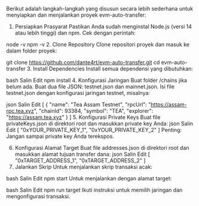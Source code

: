 Berikut adalah langkah-langkah yang disusun secara lebih sederhana untuk menyiapkan dan menjalankan proyek evm-auto-transfer:

1. Persiapkan Prasyarat
Pastikan Anda sudah menginstal Node.js (versi 14 atau lebih tinggi) dan npm. Cek dengan perintah:


node -v
npm -v
2. Clone Repository
Clone repositori proyek dan masuk ke dalam folder proyek:


git clone https://github.com/dante4rt/evm-auto-transfer.git
cd evm-auto-transfer
3. Install Dependencies
Install semua dependensi yang dibutuhkan:

bash
Salin
Edit
npm install
4. Konfigurasi Jaringan
Buat folder /chains jika belum ada.
Buat dua file JSON: testnet.json dan mainnet.json.
Isi file testnet.json dengan konfigurasi jaringan testnet, misalnya:

json
Salin
Edit
[
    {
        "name": "Tea Assam Testnet",
        "rpcUrl": "https://assam-rpc.tea.xyz",
        "chainId": 93384,
        "symbol": "TEA",
        "explorer": "https://assam.tea.xyz"
    }
]
5. Konfigurasi Private Keys
Buat file privateKeys.json di direktori root dan masukkan private key Anda:
json
Salin
Edit
[
    "0xYOUR_PRIVATE_KEY_1",
    "0xYOUR_PRIVATE_KEY_2"
]
Penting: Jangan sampai private key Anda terekspos.

6. Konfigurasi Alamat Target
Buat file addresses.json di direktori root dan masukkan alamat tujuan transfer dana:
json
Salin
Edit
[
    "0xTARGET_ADDRESS_1",
    "0xTARGET_ADDRESS_2"
]
7. Jalankan Skrip
Untuk menjalankan skrip transaksi acak:

bash
Salin
Edit
npm start
Untuk menjalankan dengan alamat target:

bash
Salin
Edit
npm run target
Ikuti instruksi untuk memilih jaringan dan mengonfigurasi transaksi.

